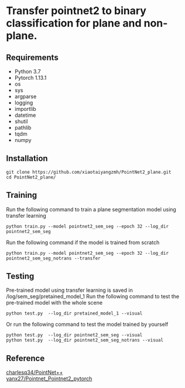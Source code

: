 # Transfer pointnet2 to binary classification for plane and non-plane.

## Requirements
* Python 3.7
* Pytorch 1.13.1
* os
* sys
* argparse
* logging
* importlib
* datetime
* shutil
* pathlib
* tqdm
* numpy

## Installation
```
git clone https://github.com/xiaotaiyangzmh/PointNet2_plane.git
cd PointNet2_plane/
```

## Training
Run the following command to train a plane segmentation model using transfer learning
```
python train.py --model pointnet2_sem_seg --epoch 32 --log_dir pointnet2_sem_seg

```
Run the following command if the model is trained from scratch
```
python train.py --model pointnet2_sem_seg --epoch 32 --log_dir pointnet2_sem_seg_notrans --transfer

```

## Testing
Pre-trained model using transfer learning is saved in /log/sem_seg/pretained_model_1
Run the following command to test the pre-trained model with the whole scene
```
python test.py  --log_dir pretained_model_1 --visual
```
Or run the following command to test the model trained by yourself
```
python test.py  --log_dir pointnet2_sem_seg --visual
python test.py  --log_dir pointnet2_sem_seg_notrans --visual
```

## Reference
[charlesq34/PointNet++](https://github.com/charlesq34/pointnet2)<br>
[yanx27/Pointnet_Pointnet2_pytorch](https://github.com/yanx27/Pointnet_Pointnet2_pytorch)

